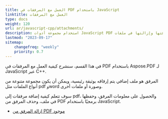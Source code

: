 ```yaml
---
title: العمل مع المرفقات في PDF باستخدام JavaScript
linktitle: العمل مع المرفقات
type: docs
weight: 120
url: ar/javascript-cpp/attachments/
description: استخدام مجموعة أدوات JavaScript PDF للوصول إلى المرفقات وإضافتها وإزالتها في ملفات PDF. دليل كامل مع أمثلة كود JavaScript.
lastmod: "2023-09-17"
sitemap:
    changefreq: "weekly"
    priority: 0.7
---
```


في هذا القسم، سنشرح كيفية العمل مع المرفقات في PDF باستخدام Aspose.PDF لـ JavaScript عبر C++.

المرفق هو ملف إضافي يتم إرفاقه بوثيقة رئيسية، ويمكن أن يكون مجموعة متنوعة من أنواع الملفات مثل pdf وword وصورة أو ملفات أخرى.

سوف تتعلم كيفية إضافة مرفقات إلى pdf، والحصول على معلومات المرفق، وحفظها في ملف، وحذف المرفق من PDF برمجيًا باستخدام JavaScript.

- [إزالة المرفق من PDF موجود](/pdf/javascript-cpp/removing-attachment-from-an-existing-pdf/)